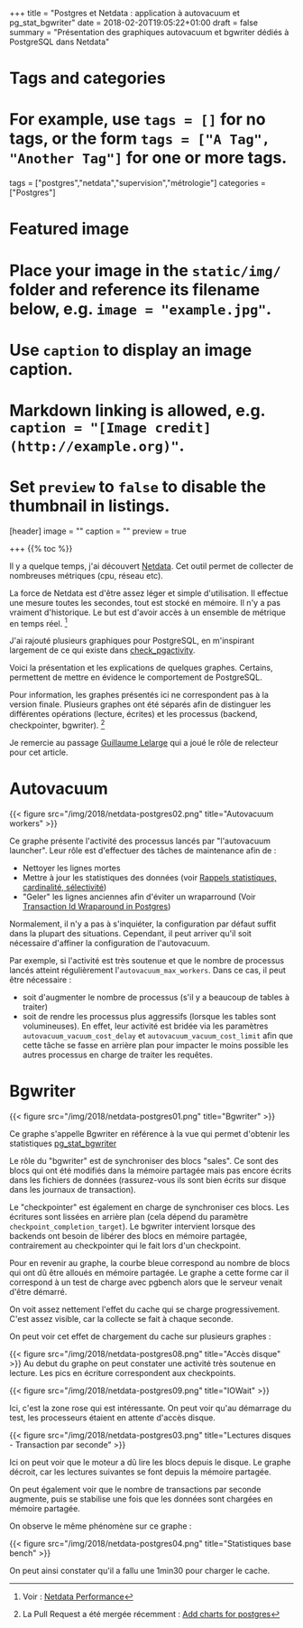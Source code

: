 +++
title = "Postgres et Netdata : application à autovacuum et pg_stat_bgwriter"
date = 2018-02-20T19:05:22+01:00
draft = false
summary = "Présentation des graphiques autovacuum et bgwriter dédiés à PostgreSQL dans Netdata"

# Tags and categories
# For example, use `tags = []` for no tags, or the form `tags = ["A Tag", "Another Tag"]` for one or more tags.
tags = ["postgres","netdata","supervision","métrologie"]
categories = ["Postgres"]

# Featured image
# Place your image in the `static/img/` folder and reference its filename below, e.g. `image = "example.jpg"`.
# Use `caption` to display an image caption.
#   Markdown linking is allowed, e.g. `caption = "[Image credit](http://example.org)"`.
# Set `preview` to `false` to disable the thumbnail in listings.
[header]
image = ""
caption = ""
preview = true

+++
{{% toc %}}

Il y a quelque temps, j'ai découvert [Netdata](https://my-netdata.io/).
Cet outil permet de collecter de nombreuses métriques (cpu, réseau etc).

La force de Netdata est d'être assez léger et simple d'utilisation. Il effectue
une mesure toutes les secondes, tout est stocké en mémoire. Il n'y a pas vraiment
d'historique. Le but est d'avoir accès à un ensemble de métrique en temps réel. [^1]

J'ai rajouté plusieurs graphiques pour PostgreSQL, en m'inspirant largement de
ce qui existe dans [check_pgactivity](https://github.com/OPMDG/check_pgactivity).

Voici la présentation et les explications de quelques graphes. Certains,
permettent de mettre en évidence le comportement de PostgreSQL.

Pour information, les graphes présentés ici ne correspondent pas à la version finale.
Plusieurs graphes ont été séparés afin de distinguer les différentes opérations
(lecture, écrites) et les processus (backend, checkpointer, bgwriter). [^2]

Je remercie au passage [Guillaume Lelarge](https://twitter.com/g_lelarge) qui a
joué le rôle de relecteur pour cet article.

# Autovacuum

{{< figure src="/img/2018/netdata-postgres02.png" title="Autovacuum workers" >}}

Ce graphe présente l'activité des processus lancés par "l'autovacuum launcher".
Leur rôle est d'effectuer des tâches de maintenance afin de :

  * Nettoyer les lignes mortes
  * Mettre à jour les statistiques des données (voir [Rappels statistiques, cardinalité, sélectivité](https://blog.anayrat.info/2017/11/26/postgresql---jsonb-et-statistiques/#rappels-statistiques-cardinalit%C3%A9-s%C3%A9lectivit%C3%A9))
  * "Geler" les lignes anciennes afin d'éviter un wraparround (Voir [Transaction Id Wraparound in Postgres](http://malisper.me/transaction-id-wraparound-in-postgres/))

Normalement, il n'y a pas à s'inquiéter, la configuration par défaut suffit dans
la plupart des situations. Cependant, il peut arriver qu'il soit nécessaire
d'affiner la configuration de l'autovacuum.

Par exemple, si l'activité est très soutenue et que le nombre de processus lancés
atteint régulièrement l'`autovacuum_max_workers`. Dans ce cas, il peut être nécessaire :

  * soit d'augmenter le nombre de processus (s'il y a beaucoup de tables à traiter)
  * soit de rendre les processus plus aggressifs (lorsque les tables sont volumineuses).
  En effet, leur activité est bridée via les paramètres `autovacuum_vacuum_cost_delay`
  et `autovacuum_vacuum_cost_limit` afin que cette tâche se fasse en arrière plan
  pour impacter le moins possible les autres processus en charge de traiter les requêtes.

# Bgwriter

{{< figure src="/img/2018/netdata-postgres01.png" title="Bgwriter" >}}

Ce graphe s'appelle Bgwriter en référence à la vue qui permet d'obtenir les statistiques [pg_stat_bgwriter](https://www.postgresql.org/docs/current/static/monitoring-stats.html#PG-STAT-BGWRITER-VIEW)

Le rôle du "bgwriter" est de synchroniser des blocs "sales". Ce sont des blocs qui
ont été modifiés dans la mémoire partagée mais pas encore écrits dans les fichiers
de données (rassurez-vous ils sont bien écrits sur disque dans les journaux de transaction).

Le "checkpointer" est également en charge de synchroniser ces blocs. Les écritures
sont lissées en arrière plan (cela dépend du paramètre `checkpoint_completion_target`).
Le bgwriter intervient lorsque des backends ont besoin de libérer des blocs en
mémoire partagée,  contrairement au checkpointer qui le fait lors d'un checkpoint.

Pour en revenir au graphe, la courbe bleue correspond au nombre de blocs qui ont
dû être alloués en mémoire partagée. Le graphe a cette forme car il correspond à
un test de charge avec pgbench alors que le serveur venait d'être démarré.

On voit assez nettement l'effet du cache qui se charge progressivement. C'est
assez visible, car la collecte se fait à chaque seconde.

On peut voir cet effet de chargement du cache sur plusieurs graphes :

{{< figure src="/img/2018/netdata-postgres08.png" title="Accès disque" >}}
Au debut du graphe on peut constater une activité très soutenue en lecture.
Les pics en écriture correspondent aux checkpoints.


{{< figure src="/img/2018/netdata-postgres09.png" title="IOWait" >}}

Ici, c'est la zone rose qui est intéressante. On peut voir qu'au démarrage du test,
les processeurs étaient en attente d'accès disque.

{{< figure src="/img/2018/netdata-postgres03.png" title="Lectures disques - Transaction par seconde" >}}

Ici on peut voir que le moteur a dû lire les blocs depuis le disque. Le graphe
décroit, car les lectures suivantes se font depuis la mémoire partagée.

On peut également voir que le nombre de transactions par seconde augmente, puis
se stabilise une fois que les données sont chargées en mémoire partagée.

On observe le même phénomène sur ce graphe :

{{< figure src="/img/2018/netdata-postgres04.png" title="Statistiques base bench" >}}

On peut ainsi constater qu'il a fallu une 1min30 pour charger le cache.



[^1]: Voir : [Netdata Performance](https://github.com/firehol/netdata/wiki/Performance)
[^2]: La Pull Request a été mergée récemment : [Add charts for postgres](https://github.com/firehol/netdata/pull/3400)
